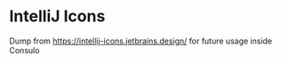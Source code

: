 # IntelliJ Icons

Dump from https://intellij-icons.jetbrains.design/ for future usage inside Consulo
